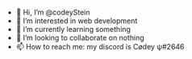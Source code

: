 - 👋 Hi, I’m @codeyStein
- 👀 I’m interested in web development
- 🌱 I’m currently learning something
- 💞️ I’m looking to collaborate on nothing
- 📫 How to reach me: my discord is Cødey ψ#2646

<!---
codeyStein/codeyStein is a ✨ special ✨ repository because its `README.md` (this file) appears on your GitHub profile.
You can click the Preview link to take a look at your changes.
--->

